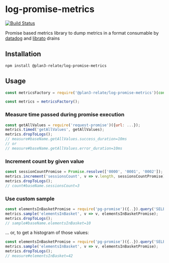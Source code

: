 # log-promise-metrics

[![Build Status](https://travis-ci.org/plan3/log-promise-metrics.svg?branch=master)](https://travis-ci.org/plan3/log-promise-metrics)

Promise based metrics library to dump metrics in a format consumable by [datadog](https://github.com/kubek2k/heroku-datadog-drain-golang) and [librato](https://devcenter.heroku.com/articles/librato#custom-log-based-metrics) drains

## Installation

```
npm install @plan3-relate/log-promise-metrics
```

## Usage

```javascript
const metricsFactory = require('@plan3-relate/log-promise-metrics')(console.log, 'baseName');

const metrics = metricsFactory();
```

### Measure time passed during promise execution

```javascript
const getAllValues = require('request-promise')({url: ...});
metrics.timed('getAllValues', getAllValues);
metrics.dropToLogs();
// measure#baseName.getAllValues.success_duration=10ms
// or
// measure#baseName.getAllValues.error_duration=10ms
```

### Increment count by given value

```javascript
const sessionCountPromise = Promise.resolve(['0000', '0001', '0002']);
metrics.increment('sessionsCount', v => v.length, sessionsCountPromise);
metrics.dropToLogs();
// count#baseName.sessionsCount=3
```

### Use custom sample

```javascript
const elementsInBasketPromise = require('pg-promise')({..}).query('SELECT ...');
metrics.sample('elementsInBasket', v => v, elementsInBasketPromise);
metrics.dropToLogs();
// sample#baseName.elementsInBasket=10
```

... or, to get a histogram of those values:
```javascript
const elementsInBasketPromise = require('pg-promise')({..}).query('SELECT ...');
metrics.sample('elementsInBasket', v => v, elementsInBasketPromise);
metrics.dropToLogs();
// measure#elementsInBasket=42
```

